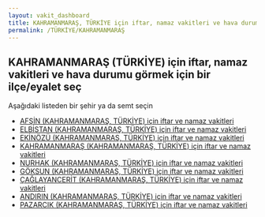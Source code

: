 ```yaml
---
layout: vakit_dashboard
title: KAHRAMANMARAŞ, TÜRKİYE için iftar, namaz vakitleri ve hava durumu - ilçe/eyalet seç
permalink: /TÜRKİYE/KAHRAMANMARAŞ
---
```


## KAHRAMANMARAŞ (TÜRKİYE) için iftar, namaz vakitleri ve hava durumu  görmek için bir ilçe/eyalet seç

Aşağıdaki listeden bir şehir ya da semt seçin

* [AFŞİN (KAHRAMANMARAŞ, TÜRKİYE) için iftar ve namaz vakitleri](/TÜRKİYE/KAHRAMANMARAŞ/AFŞİN)
* [ELBİSTAN (KAHRAMANMARAŞ, TÜRKİYE) için iftar ve namaz vakitleri](/TÜRKİYE/KAHRAMANMARAŞ/ELBİSTAN)
* [EKİNÖZÜ (KAHRAMANMARAŞ, TÜRKİYE) için iftar ve namaz vakitleri](/TÜRKİYE/KAHRAMANMARAŞ/EKİNÖZÜ)
* [KAHRAMANMARAŞ (KAHRAMANMARAŞ, TÜRKİYE) için iftar ve namaz vakitleri](/TÜRKİYE/KAHRAMANMARAŞ/KAHRAMANMARAŞ)
* [NURHAK (KAHRAMANMARAŞ, TÜRKİYE) için iftar ve namaz vakitleri](/TÜRKİYE/KAHRAMANMARAŞ/NURHAK)
* [GÖKSUN (KAHRAMANMARAŞ, TÜRKİYE) için iftar ve namaz vakitleri](/TÜRKİYE/KAHRAMANMARAŞ/GÖKSUN)
* [ÇAĞLAYANCERİT (KAHRAMANMARAŞ, TÜRKİYE) için iftar ve namaz vakitleri](/TÜRKİYE/KAHRAMANMARAŞ/ÇAĞLAYANCERİT)
* [ANDIRIN (KAHRAMANMARAŞ, TÜRKİYE) için iftar ve namaz vakitleri](/TÜRKİYE/KAHRAMANMARAŞ/ANDIRIN)
* [PAZARCIK (KAHRAMANMARAŞ, TÜRKİYE) için iftar ve namaz vakitleri](/TÜRKİYE/KAHRAMANMARAŞ/PAZARCIK)

<script type="text/javascript">
  var GLOBAL_COUNTRY = 'TÜRKİYE';
  var GLOBAL_CITY = 'KAHRAMANMARAŞ';
  var GLOBAL_STATE = 'KAHRAMANMARAŞ';
</script>
